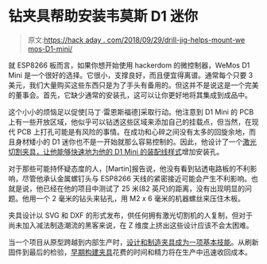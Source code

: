 # 钻夹具帮助安装韦莫斯 D1 迷你

> 原文:[https://hack aday . com/2018/09/29/drill-jig-helps-mount-we mos-D1-mini/](https://hackaday.com/2018/09/29/drill-jig-helps-mount-wemos-d1-mini/)

就 ESP8266 板而言，如果你想开始使用 hackerdom 的微控制器，WeMos D1 Mini 是一个很好的选择。它很小，支撑良好，而且便宜得离谱。通常每个只要 3 美元，我们大量购买这些东西只是为了手头有备用的。但这并不是说这是一个完美的董事会。首先，它缺少通常的安装孔，这可以让你更好地将其集成到成品中。

这个小小的烦恼足以促使[马丁·雷恩斯福德]采取行动。他注意到 D1 Mini 的 PCB 上有一些开放区域，他似乎可以钻透这些区域来添加自己的挂载点，但当然，在现代 PCB 上打孔可能是有风险的事情。在成功和心碎之间没有太多的回旋余地，而且身材矮小的 D1 迷你也不是一开始就那么容易控制的。因此，他设计了一个[激光切割夹具，让他能够快速地为他的 D1 Mini 的装配线样式](http://msraynsford.blogspot.com/2018/09/mounting-wemos-d1-mini.html)增加安装孔。

对于那些可能持怀疑态度的人，[Martin]报告说，他没有看到钻透电路板的不利影响，尽管他承认金属螺钉头与 ESP8266 天线的紧密接近可能会产生不利影响。也就是说，他已经在他的项目中测试了 25 米(82 英尺)的距离，没有出现明显的问题。他用一个 2 毫米的钻头来钻孔，用 M2 x 6 毫米的机器螺丝来压住木板。

夹具设计以 SVG 和 DXF 的形式发布，供任何拥有激光切割机的人复制，但对于尚未加入减法制造潮流的黑客来说，在 Z 维度上挤出这些设计应该不会太困难。

当一个项目从原型跨越到内部生产时，[设计和制造夹具成为一项基本技能](https://hackaday.com/2018/03/27/3d-printed-esp8266-programming-jig/)。从刷新固件到最后的检验，[早期构建夹具](https://hackaday.com/2017/11/19/homemade-test-jig-is-cheaper-than-outsourcing/)花费的时间和精力将在生产中迅速收回成本。
